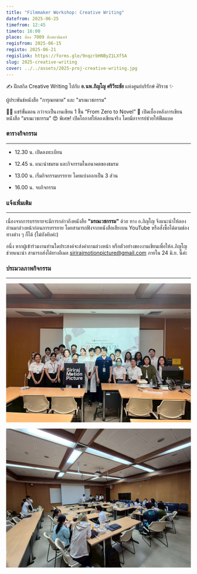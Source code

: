 ```yaml
---
title: "Filmmaker Workshop: Creative Writing"
datefrom: 2025-06-25
timefrom: 12:45
timeto: 16:00
place: ห้อง 7009 ตึกสยามินทร์
regisfrom: 2025-06-15
registo: 2025-06-21
regislink: https://forms.gle/9nqzrbHNByZ1LXf5A
slug: 2025-creative-writing
cover: ../../assets/2025-proj-creative-writing.jpg
---
```

✍️ ฝึกสกิล Creative Writing ไปกับ **อ.นพ.ภิญโญ ศรีวีระชัย** แห่งศูนย์บริรักษ์ ศิริราช ✨

ผู้ประพันธ์หนังสือ "การุณยฆาต" และ "มรณเวชกรรม"

👨‍💻 แชร์ขั้นตอน กว่าจะเป็นงานเขียน 1 ชิิ้น “From Zero to Novel” 🎲 เปิดเบื้องหลังการเขียนหนังสือ “มรณเวชกรรม” 😍 พิเศษ! เปิดโอกาสให้ลองเขียนจริง โดยมีอาจารย์ช่วยให้ฟีดแบค

### ตารางกิจกรรม

* * *

*   12.30 น. เปิดลงทะเบียน
    
*   12.45 น. แนะนำชมรม และกิจกรรมในอนาคตของชมรม
    
*   13.00 น. เริ่มกิจกรรมบรรยาย โดยแบ่งออกเป็น 3 ส่วน
    
*   16.00 น. จบกิจกรรม
    

### แจ้งเพิ่มเติม

* * *

เนื่องจากการบรรยายจะมีการกล่าวถึงหนังสือ **"มรณเวชกรรม"** ด้วย ทาง อ.ภิญโญ จึงแนะนำให้ลองอ่านมาล่วงหน้าก่อนการบรรยาย โดยสามารถฟังจากหนังสือเสียงบน YouTube หรือสั่งซื้อได้ตามช่องทางต่าง ๆ ก็ได้ (ไม่บังคับค่ะ)

อนึ่ง หากผู้เข้าร่วมงานท่านใดประสงค์จะส่งคำถามล่วงหน้า หรือตัวอย่างของงานเขียนเพื่อให้อ.ภิญโญช่วยแนะนำ สามารถส่งได้ทางอีเมล sirirajmotionpicture@gmail.com ภายใน 24 มิ.ย. นี้ค่ะ

### ประมวลภาพกิจกรรม

* * *

![](../../assets/2025-proj-creative-writing-1.jpg)

![](../../assets/2025-proj-creative-writing-2.jpg)